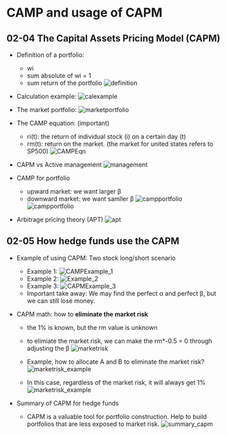 # CAMP and usage of CAPM
## 02-04 The Capital Assets Pricing Model (CAPM)
- Definition of a portfolio:
    - wi
    - sum absolute of wi = 1
    - sum return of the portfolio
    ![definition](https://raw.githubusercontent.com/suereey/ML4T_summer_study/main/02_screenshot/24_defineportfolio.PNG)
-  Calculation example:
    ![calexample](https://raw.githubusercontent.com/suereey/ML4T_summer_study/main/02_screenshot/25_cal_portfolio.PNG)
- The market portfolio:
    ![marketportfolio](https://raw.githubusercontent.com/suereey/ML4T_summer_study/main/02_screenshot/26_marketportfolio.PNG)
- The CAMP equation: (important)
    - ri(t): the return of individual stock (i) on a certain day (t)
    - rm(t): return on the market. (the market for united states refers to SP500)
    ![CAMPEqn](https://raw.githubusercontent.com/suereey/ML4T_summer_study/main/02_screenshot/27_CAPM.PNG)
- CAPM vs Active management
    ![management](https://raw.githubusercontent.com/suereey/ML4T_summer_study/main/02_screenshot/28_management.PNG)

- CAMP for portfolio
    - upward market: we want larger β
    - downward market: we want samller β
    ![campportfolio](https://raw.githubusercontent.com/suereey/ML4T_summer_study/main/02_screenshot/29_cal.PNG)
    ![campportfolio](https://raw.githubusercontent.com/suereey/ML4T_summer_study/main/02_screenshot/30_cal.PNG)

- Arbitrage pricing theory (APT)
    ![apt](https://raw.githubusercontent.com/suereey/ML4T_summer_study/main/02_screenshot/31_apt.PNG)
    
 
 ## 02-05 How hedge funds use the CAPM
 - Example of using CAPM: Two stock long/short scenario
    - Example 1:
    ![CAMPExample_1](https://raw.githubusercontent.com/suereey/ML4T_summer_study/main/02_screenshot/32_CAPM_example.PNG)
    - Example 2:
    ![Example_2](https://raw.githubusercontent.com/suereey/ML4T_summer_study/main/02_screenshot/37_example.PNG)
    - Example 3:
    ![CAPMExample_3](https://raw.githubusercontent.com/suereey/ML4T_summer_study/main/02_screenshot/34_CAPM_example.PNG)
    - Important take away: We may find the perfect α and perfect β, but we can still lose money.
- CAPM math: how to **eliminate the market risk**
    - the 1% is known, but the rm value is unknown
    - to elimiate the market risk, we can make the rm*-0.5 = 0 through adjusting the β
    ![marketrisk](https://raw.githubusercontent.com/suereey/ML4T_summer_study/main/02_screenshot/36_CAPM_eliminatemarketrisk.PNG)
    - Example, how to allocate A and B to eliminate the market risk?
    ![marketrisk_example](https://raw.githubusercontent.com/suereey/ML4T_summer_study/main/02_screenshot/38_example.PNG)

    - In this case, regardless of the market risk, it will always get 1%
    ![marketrisk_example](https://raw.githubusercontent.com/suereey/ML4T_summer_study/main/02_screenshot/39_example.PNG)

- Summary of CAPM for hedge funds
    - CAPM is a valuable tool for portfolio construction. Help to build portfolios that are less exposed to market risk.
    ![summary_capm](https://raw.githubusercontent.com/suereey/ML4T_summer_study/main/02_screenshot/40_example.PNG)
